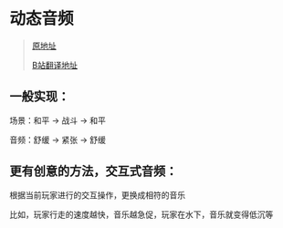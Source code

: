 # 动态音频

> [原地址](https://www.youtube.com/watch?v=b0gvM4q2hdI&list=PLc38fcMFcV_s7Lf6xbeRfWYRt7-Vmi_X9&index=71)
>
> [B站翻译地址](https://www.bilibili.com/video/av10304893/)

## 一般实现：

场景：和平 -> 战斗 -> 和平

音频：舒缓 -> 紧张 -> 舒缓

## 更有创意的方法，**交互式音频**：

根据当前玩家进行的交互操作，更换成相符的音乐

比如，玩家行走的速度越快，音乐越急促，玩家在水下，音乐就变得低沉等